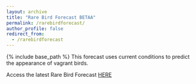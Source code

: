 ```yaml
---
layout: archive
title: "Rare Bird Forecast BETAA"
permalink: /rarebirdforecast/
author_profile: false
redirect_from:
  - /rarebirdforecast
---
```


{% include base_path %}
This forecast uses current conditions to predict the appearance of vagrant birds.

Access the latest Rare Bird Forecast [HERE](http://bentonelli.github.io/test_db.html)
